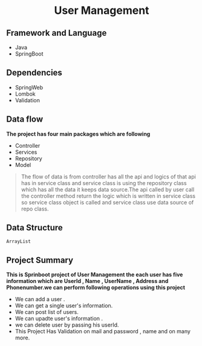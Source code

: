 <div align = "center">
  <h1> User Management </h1>
 </div>


## Framework and Language
* Java 
* SpringBoot

## Dependencies 
* SpringWeb
* Lombok
* Validation
  
## Data flow
  **The project has four main packages which are following** 
  
* Controller
* Services 
* Repository
* Model
> The flow of data is from controller has all the api and logics of that api has in service class and
service class is using the repository class which has all the data it keeps data source.The api called by user call the controller method
return the logic which is written in service class so service class object is called and service class use data source of repo class.
 

## Data Structure
    ArrayList
    
## Project Summary 
**This is Sprinboot project of User Management the each user has five information which are UserId , Name , UserName , Address and Phonenumber.we can perform following operations using this project**
* We can add a user .
* We can get a single user's information.
* We can post list of users. 
* We can upadte user's information .
* we can delete user by passing his userId.
* This Project Has Validation on mail and password , name and on many more.

